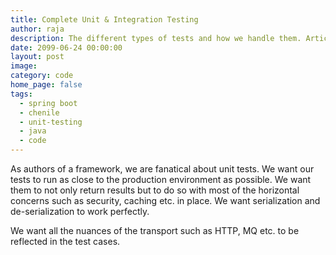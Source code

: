 ```yaml
---
title: Complete Unit & Integration Testing
author: raja
description: The different types of tests and how we handle them. Article is in draft state.
date: 2099-06-24 00:00:00
layout: post
image: 
category: code
home_page: false
tags:
  - spring boot
  - chenile
  - unit-testing
  - java
  - code
---
```


As authors of a framework, we are fanatical about unit tests. We want our tests to run as close to the production environment as possible. We want them to not only return results but to do so with most of the horizontal concerns such as security, caching etc. in place. We want serialization and de-serialization to work perfectly.

We want all the nuances of the transport such as HTTP, MQ etc. to be reflected in the test cases. 
